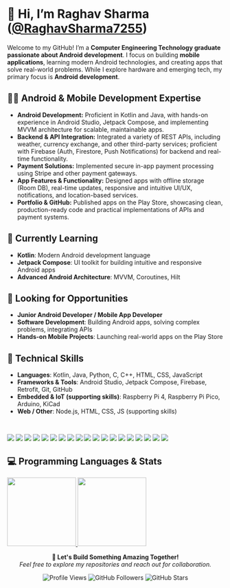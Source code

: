 # 👋 Hi, I’m **Raghav Sharma** ([@RaghavSharma7255](https://github.com/RaghavSharma7255))

Welcome to my GitHub! I’m a **Computer Engineering Technology graduate passionate about Android development**. I focus on building **mobile applications**, learning modern Android technologies, and creating apps that solve real-world problems. While I explore hardware and emerging tech, my primary focus is **Android development**.

## 👨‍💻 Android & Mobile Development Expertise
- **Android Development:** Proficient in Kotlin and Java, with hands-on experience in Android Studio, Jetpack Compose, and implementing MVVM architecture for scalable, maintainable apps.
- **Backend & API Integration:** Integrated a variety of REST APIs, including weather, currency exchange, and other third-party services; proficient with Firebase (Auth, Firestore, Push Notifications) for backend and real-time functionality.
- **Payment Solutions:** Implemented secure in-app payment processing using Stripe and other payment gateways.
- **App Features & Functionality:** Designed apps with offline storage (Room DB), real-time updates, responsive and intuitive UI/UX, notifications, and location-based services.
- **Portfolio & GitHub:** Published apps on the Play Store, showcasing clean, production-ready code and practical implementations of APIs and payment systems.

## 🌱 Currently Learning
- **Kotlin**: Modern Android development language
- **Jetpack Compose**: UI toolkit for building intuitive and responsive Android apps
- **Advanced Android Architecture**: MVVM, Coroutines, Hilt

## 💼 Looking for Opportunities
- **Junior Android Developer / Mobile App Developer**
- **Software Development**: Building Android apps, solving complex problems, integrating APIs
- **Hands-on Mobile Projects**: Launching real-world apps on the Play Store

## 🔧 Technical Skills
- **Languages**: Kotlin, Java, Python, C, C++, HTML, CSS, JavaScript
- **Frameworks & Tools**: Android Studio, Jetpack Compose, Firebase, Retrofit, Git, GitHub
- **Embedded & IoT (supporting skills)**: Raspberry Pi 4, Raspberry Pi Pico, Arduino, KiCad
- **Web / Other**: Node.js, HTML, CSS, JS (supporting skills)
<br>
<p>
  <img src="https://img.shields.io/badge/Kotlin-7F52FF?style=for-the-badge&logo=kotlin&logoColor=white" />
  <img src="https://img.shields.io/badge/Android%20Studio-3DDC84?style=for-the-badge&logo=androidstudio&logoColor=black" />
  <img src="https://img.shields.io/badge/Jetpack%20Compose-4285F4?style=for-the-badge&logoColor=white" />
  <img src="https://img.shields.io/badge/Firebase-FFCA28?style=for-the-badge&logo=firebase&logoColor=white" />
  <img src="https://img.shields.io/badge/Java-ED8B00?style=for-the-badge&logo=java&logoColor=white" />
  <img src="https://img.shields.io/badge/Room%20DB-0DB14B?style=for-the-badge&logoColor=white" />
  <img src="https://img.shields.io/badge/Retrofit-3DDC84?style=for-the-badge&logoColor=white" />
  <img src="https://img.shields.io/badge/Git-F05032?style=for-the-badge&logo=git&logoColor=white" />
  <img src="https://img.shields.io/badge/GitHub-181717?style=for-the-badge&logo=github&logoColor=white" />
  <img src="https://img.shields.io/badge/JavaScript-F7DF1E?style=for-the-badge&logo=javascript&logoColor=black" />
  <img src="https://img.shields.io/badge/HTML-E34F26?style=for-the-badge&logo=html5&logoColor=white" />
  <img src="https://img.shields.io/badge/CSS-1572B6?style=for-the-badge&logo=css3&logoColor=white" />
  <img src="https://img.shields.io/badge/FreeRTOS-00A6A6?style=for-the-badge&logo=freertos&logoColor=white" />
  <img src="https://img.shields.io/badge/Git-F05032?style=for-the-badge&logo=git&logoColor=white" />
  <img src="https://img.shields.io/badge/GitHub-181717?style=for-the-badge&logo=github&logoColor=white" />
  <img src="https://img.shields.io/badge/Visual%20Studio-5C2D91?style=for-the-badge&logo=visual-studio&logoColor=white" />
  <img src="https://img.shields.io/badge/Raspberry%20Pi-BC2A8D?style=for-the-badge&logo=raspberrypi&logoColor=white" />
  <img src="https://img.shields.io/badge/Raspberry%20Pi%20Pico-2774BB?style=for-the-badge&logo=raspberrypi&logoColor=white" />
  <img src="https://img.shields.io/badge/Arduino-00979D?style=for-the-badge&logo=arduino&logoColor=white" />
</p>

  
## 💻 Programming Languages & Stats
<!-- Display Stats and Languages Side by Side -->
<p>
  <a href="https://github.com/raghavsharma7255/github-readme-stats">
    <img height="160" src="https://stat-ashy.vercel.app/api?username=raghavsharma7255&theme=transparent&show_icons=true&rank_icon=github" />
  </a>

  <a href="https://github.com/raghavsharma7255/convoychat">
    <img height="160" src="https://stat-ashy.vercel.app/api/top-langs?username=raghavsharma7255&theme=transparent&layout=compact&langs_count=8&card_width=450"/>
  </a>
</p>
<!-- Footer Section -->
<p align="center">
  <strong>🚀 Let's Build Something Amazing Together!</strong><br>
  <em>Feel free to explore my repositories and reach out for collaboration.</em>  
</p>



<p align="center">
  <img src="https://komarev.com/ghpvc/?username=raghavsharma7255&color=blue&style=flat-square" alt="Profile Views" />
  <img src="https://img.shields.io/github/followers/raghavsharma7255?style=social" alt="GitHub Followers" />
  <img src="https://img.shields.io/github/stars/raghavsharma7255?style=social" alt="GitHub Stars" />
</p>




<!---
RaghavSharma7255/RaghavSharma7255 is a ✨ special ✨ repository because its `README.md` (this file) appears on your GitHub profile.
You can click the Preview link to take a look at your changes.
--->
